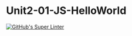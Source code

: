 # Unit2-01-JS-HelloWorld
[![GitHub's Super Linter](https://github.com/ICS2O-Programming-Kaitlin-G/Unit2-01-JS-HelloWorld/workflows/GitHub's%20Super%20Linter/badge.svg)](https://github.com/ICS2O-Programming-Kaitlin-G/Unit2-01-JS-HelloWorld/actions)